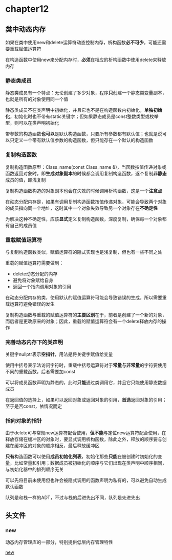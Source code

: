 # chapter12

## 类中动态内存

如果在类中使用new和delete运算符动态控制内存，析构函数**必不可少**，可能还需要重载赋值运算符

在构造函数中使用new来分配内存时，**必须**在相应的析构函数中使用delete来释放内存

### 静态类成员

静态类成员有一个特点：无论创建了多少对象，程序**只**创建一个静态类变量副本，也就是所有的对象使用同一个值

静态类成员不在类声明中初始化，并且它也不是在构造函数内初始化，**单独初始化**，初始化时也不带有static关键字；但如果静态成员是const整数类型或枚举型，则可以在类声明初始化

带参数的构造函数**也可以**是默认构造函数，只要所有参数都有默认值；也就是说可以只定义一个带有默认值参数的构造函数，但只能存在一个默认的构造函数

### 复制构造函数

复制构造函数原型：Class_name(const Class_name &)，当函数按值传递对象或函数返回对象时，即**生成对象副本**的时候都会调用复制构造函数，逐个复制**非静态**成员的值，即浅复制

复制构造函数构造的对象副本也会在失效的时候调用析构函数，这是一个**注意点**

在动态分配内存是，如果有调用复制构造函数按值传递对象，可能会导致两个对象的成员指向同一个地址，这时其中一个对象失效导致另一个对象存在**不确定性**

为解决这种不确定性，应该**显式**定义复制构造函数，深度复制，确保每一个对象都有自己的成员值

### 重载赋值运算符

与复制构造函数类似，赋值运算符的隐式实现也是浅复制，但也有一些不同之处

重载的赋值运算符需要做到：

- delete动态分配的内存
- 避免将对象赋给自身
- 返回一个指向调用对象的引用

在动态分配内存的类，使用默认的赋值运算符可能会导致错误的生成，所以需要重载运算符避免错误的发生

复制构造函数与重载的赋值运算符的**主要区别**在于，前者是创建了一个新的对象，而后者是更改原来的对象；因此，重载的赋值运算符会有一个delete释放内存的操作

### 完善动态内存下的类声明

关键字nullptr表示**空指针**，用法是将关键字赋值给变量

使用中括号表示法访问字符时，重载中括号运算符对于**常量与非常量**的字符要使用不同的重载函数，后者需要加const

可以将成员函数声明为静态的，此时**只能**通过类调用它，并且它只能使用静态数据成员

在返回值的选择上，如果可以返回对象或返回对象的引用，**首选**返回对象的引用；至于是否const，依情况而定

### 指向对象的指针

由于delete可与常规new运算符配合使用，**但不能**与定位new运算符配合使用，在释放存储在缓冲区的对象时，要显式调用析构函数，除此之外，释放的顺序要与创建在缓冲区的对象的顺序相反，最后释放缓冲区

**只有**构造函数可以使用**成员初始化列表**，初始化那些**只能**在被创建时初始化的变量，比如常量和引用；数据成员被初始化的顺序与它们出现在类声明中顺序相同，与初始化器中的排列顺序无关

可以先将目前未使用但也许会被隐式调用的函数声明为私有的，可以避免自动生成默认函数

队列是和栈一样的ADT，不过与栈的后进先出不同，队列是先进先出

## 头文件

### new

动态内存管理库的一部分，特别提供低层内存管理特性

[new](http://www.cppds.com/cpp/header/new.html)
